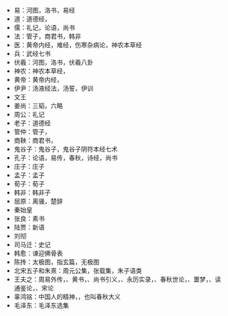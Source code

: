 - 易：河图，洛书，易经
- 道：道德经，
- 儒：礼记，论语，尚书
- 法：管子，商君书，韩非
- 医：黄帝内经，难经，伤寒杂病论，神农本草经
- 兵：武经七书
- 伏羲：河图，洛书，伏羲八卦
- 神农：神农本草经，
- 黄帝：黄帝内经，
- 伊尹：汤液经法，汤誓，伊训
- 文王
- 姜尚：三韬，六略
- 周公：礼记
- 老子：道德经
- 管仲：管子，
- 商鞅：商君书，
- 鬼谷子：鬼谷子，鬼谷子阴符本经七术
- 孔子：论语，易传，春秋，诗经，尚书
- 庄子：庄子
- 孟子：孟子
- 荀子：荀子
- 韩非：韩非子
- 屈原：离骚，楚辞
- 秦始皇
- 张良：素书
- 陆贾：新语
- 刘彻
- 司马迁：史记
- 韩愈：谏迎佛骨表
- 陈抟：太极图，指玄篇，无极图
- 北宋五子和朱熹：周元公集，张载集，朱子语类
- 王夫之：周易外传，、黄书，、尚书引义，、永历实录，、春秋世论，、噩梦，、读通鉴论，、宋论
- 辜鸿铭：中国人的精神，，也叫春秋大义
- 毛泽东：毛泽东选集